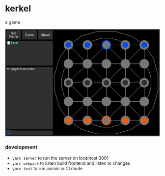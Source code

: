 # kerkel
a game

![Kerkel](public/kerkel.png)

### development
* `yarn server` to run the server on localhost:3001
* `yarn webpack` to listen build frontend and listen to changes
* `yarn test` to run jasmin in CI mode